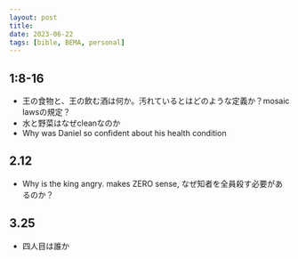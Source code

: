 ```yaml
---
layout: post
title: 
date: 2023-06-22
tags: [bible, BEMA, personal]
---
```

## 1:8-16
- 王の食物と、王の飲む酒は何か。汚れているとはどのような定義か？mosaic lawsの規定？
- 水と野菜はなぜcleanなのか
- Why was Daniel so confident about his health condition

## 2.12
- Why is the king angry. makes ZERO sense, なぜ知者を全員殺す必要があるのか？

## 3.25
- 四人目は誰か